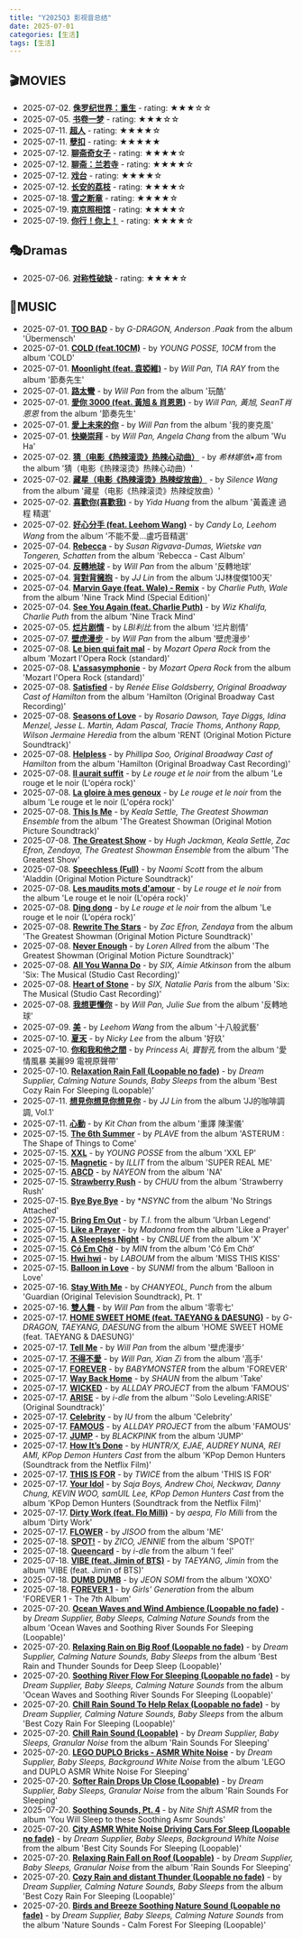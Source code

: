```yaml
---
title: "Y2025Q3 影视音总结"
date: 2025-07-01
categories: [生活]
tags: [生活]
---
```


## 🎬MOVIES
- 2025-07-02. [**侏罗纪世界：重生**](https://movie.douban.com/subject/36743767/) - rating: ★★★☆☆
- 2025-07-05. [**书卷一梦**](https://movie.douban.com/subject/36744438/) - rating: ★★★☆☆
- 2025-07-11. [**超人**](https://movie.douban.com/subject/36188176/) - rating: ★★★★☆
- 2025-07-11. [**孽扣**](https://movie.douban.com/subject/1293297/) - rating: ★★★★★
- 2025-07-12. [**聊斋奇女子**](https://movie.douban.com/subject/3032443/) - rating: ★★★★☆
- 2025-07-12. [**聊斋：兰若寺**](https://movie.douban.com/subject/36289419/) - rating: ★★★★☆
- 2025-07-12. [**戏台**](https://movie.douban.com/subject/35483395/) - rating: ★★★★☆
- 2025-07-12. [**长安的荔枝**](https://movie.douban.com/subject/36185502/) - rating: ★★★★☆
- 2025-07-18. [**雪之断章**](https://movie.douban.com/subject/2222981/) - rating: ★★★★☆
- 2025-07-19. [**南京照相馆**](https://movie.douban.com/subject/36809864/) - rating: ★★★★☆
- 2025-07-19. [**你行！你上！**](https://movie.douban.com/subject/36767956/) - rating: ★★★★☆

## 🎭Dramas
- 2025-07-06. [**对称性破缺**](https://www.douban.com/location/drama/36012304/) - rating: ★★★★☆

## 🎵MUSIC
- 2025-07-01. [**TOO BAD**](https://open.spotify.com/track/0GOqhXyouUxqPEw9ypTOLm) - by *G-DRAGON, Anderson .Paak* from the album 'Übermensch'
- 2025-07-01. [**COLD (feat.10CM)**](https://open.spotify.com/track/4pZUVR0l4sPl8GKPm6FXDa) - by *YOUNG POSSE, 10CM* from the album 'COLD'
- 2025-07-01. [**Moonlight (feat. 袁婭維)**](https://open.spotify.com/track/5noC8HGZaLiXNdvGmjemGP) - by *Will Pan, TIA RAY* from the album '節奏先生'
- 2025-07-01. [**路太彎**](https://open.spotify.com/track/1i7KVp7DLd83PzgSxYP4BA) - by *Will Pan* from the album '玩酷'
- 2025-07-01. [**愛你 3000 (feat. 黃旭 & 肖恩恩)**](https://open.spotify.com/track/3mDXKCNevloygtXPcE1UZP) - by *Will Pan, 黃旭, SeanT肖恩恩* from the album '節奏先生'
- 2025-07-01. [**愛上未來的你**](https://open.spotify.com/track/3bUYcpibCAUQe0O9ZERqTl) - by *Will Pan* from the album '我的麥克風'
- 2025-07-01. [**快樂崇拜**](https://open.spotify.com/track/1Z7y14vSg1Vv772geRfiAN) - by *Will Pan, Angela Chang* from the album 'Wu Ha'
- 2025-07-02. [**猜（电影《热辣滚烫》热辣心动曲）**](https://open.spotify.com/track/58OKa3g5rRVpFer06Z1Ahw) - by *希林娜依•高* from the album '猜（电影《热辣滚烫》热辣心动曲）'
- 2025-07-02. [**藏星（电影《热辣滚烫》热辣绽放曲）**](https://open.spotify.com/track/1oCw1EeqkMIoum1FQUgEaj) - by *Silence Wang* from the album '藏星（电影《热辣滚烫》热辣绽放曲）'
- 2025-07-02. [**喜歡你(喜歡我)**](https://open.spotify.com/track/2CJzadzgwIKRdsEtAAHhef) - by *Yida Huang* from the album '黃義達 過程 精選'
- 2025-07-02. [**好心分手 (feat. Leehom Wang)**](https://open.spotify.com/track/7DQOE8yIchm7bPPvJ0w6Bf) - by *Candy Lo, Leehom Wang* from the album '不能不愛…盧巧音精選'
- 2025-07-04. [**Rebecca**](https://open.spotify.com/track/4COmljAiWvNeGXEyDw8EpR) - by *Susan Rigvava-Dumas, Wietske van Tongeren, Schatten* from the album 'Rebecca - Cast Album'
- 2025-07-04. [**反轉地球**](https://open.spotify.com/track/4PKjASE3CAq3L4ts7Je7a2) - by *Will Pan* from the album '反轉地球'
- 2025-07-04. [**背對背擁抱**](https://open.spotify.com/track/5OZeRuBBRpEY13BagcAOLJ) - by *JJ Lin* from the album 'JJ林俊傑100天'
- 2025-07-04. [**Marvin Gaye (feat. Wale) - Remix**](https://open.spotify.com/track/4LfkoDOt4mhrbo8Ndk37sQ) - by *Charlie Puth, Wale* from the album 'Nine Track Mind (Special Edition)'
- 2025-07-04. [**See You Again (feat. Charlie Puth)**](https://open.spotify.com/track/66CFbqJScx6zRieGllITcs) - by *Wiz Khalifa, Charlie Puth* from the album 'Nine Track Mind'
- 2025-07-05. [**烂片剧情**](https://open.spotify.com/track/488IBZgAqHQmUDjg9kTQYG) - by *LBI利比* from the album '烂片剧情'
- 2025-07-07. [**壁虎漫步**](https://open.spotify.com/track/58T97zYGBi59x0MVfLkAPK) - by *Will Pan* from the album '壁虎漫步'
- 2025-07-08. [**Le bien qui fait mal**](https://open.spotify.com/track/4l9fRnSDAn1aeNcMl5N7rE) - by *Mozart Opera Rock* from the album 'Mozart l'Opera Rock (standard)'
- 2025-07-08. [**L'assasymphonie**](https://open.spotify.com/track/3fAOSZc5hTpnXxSO43ymwu) - by *Mozart Opera Rock* from the album 'Mozart l'Opera Rock (standard)'
- 2025-07-08. [**Satisfied**](https://open.spotify.com/track/3dP0pLbg9OfVwssDjp9aT0) - by *Renée Elise Goldsberry, Original Broadway Cast of Hamilton* from the album 'Hamilton (Original Broadway Cast Recording)'
- 2025-07-08. [**Seasons of Love**](https://open.spotify.com/track/5gw8HNcrqliEw0X6pPrPvG) - by *Rosario Dawson, Taye Diggs, Idina Menzel, Jesse L. Martin, Adam Pascal, Tracie Thoms, Anthony Rapp, Wilson Jermaine Heredia* from the album 'RENT (Original Motion Picture Soundtrack)'
- 2025-07-08. [**Helpless**](https://open.spotify.com/track/54Sc7mZQ1RM03STpk4SfaA) - by *Phillipa Soo, Original Broadway Cast of Hamilton* from the album 'Hamilton (Original Broadway Cast Recording)'
- 2025-07-08. [**Il aurait suffit**](https://open.spotify.com/track/0Q6zg9sFTYmSe4sMznOJPg) - by *Le rouge et le noir* from the album 'Le rouge et le noir (L'opéra rock)'
- 2025-07-08. [**La gloire à mes genoux**](https://open.spotify.com/track/1WGg9ErHahP21BboFD26C9) - by *Le rouge et le noir* from the album 'Le rouge et le noir (L'opéra rock)'
- 2025-07-08. [**This Is Me**](https://open.spotify.com/track/45aBsnKRWUzhwbcqOJLwfe) - by *Keala Settle, The Greatest Showman Ensemble* from the album 'The Greatest Showman (Original Motion Picture Soundtrack)'
- 2025-07-08. [**The Greatest Show**](https://open.spotify.com/track/43ay9lQZ5rfNcOOHhRF2cM) - by *Hugh Jackman, Keala Settle, Zac Efron, Zendaya, The Greatest Showman Ensemble* from the album 'The Greatest Show'
- 2025-07-08. [**Speechless (Full)**](https://open.spotify.com/track/0XPsOSYzDJZJArevQNm2AR) - by *Naomi Scott* from the album 'Aladdin (Original Motion Picture Soundtrack)'
- 2025-07-08. [**Les maudits mots d'amour**](https://open.spotify.com/track/1aYN7p7BYwjJ83a6p9arm4) - by *Le rouge et le noir* from the album 'Le rouge et le noir (L'opéra rock)'
- 2025-07-08. [**Ding dong**](https://open.spotify.com/track/1Wy78lLTaVuDoMgUvaSCoq) - by *Le rouge et le noir* from the album 'Le rouge et le noir (L'opéra rock)'
- 2025-07-08. [**Rewrite The Stars**](https://open.spotify.com/track/65fpYBrI8o2cfrwf2US4gq) - by *Zac Efron, Zendaya* from the album 'The Greatest Showman (Original Motion Picture Soundtrack)'
- 2025-07-08. [**Never Enough**](https://open.spotify.com/track/0Gl5s8IhMmQE5YQwM8Qx1J) - by *Loren Allred* from the album 'The Greatest Showman (Original Motion Picture Soundtrack)'
- 2025-07-08. [**All You Wanna Do**](https://open.spotify.com/track/1U0hiOuodfSsxdcTYXGEdT) - by *SIX, Aimie Atkinson* from the album 'Six: The Musical (Studio Cast Recording)'
- 2025-07-08. [**Heart of Stone**](https://open.spotify.com/track/3akeuMy9bqJbqDlfYevbwN) - by *SIX, Natalie Paris* from the album 'Six: The Musical (Studio Cast Recording)'
- 2025-07-08. [**我想更懂你**](https://open.spotify.com/track/2KOPdJkJnZnoKrsSk2XvCS) - by *Will Pan, Julie Sue* from the album '反轉地球'
- 2025-07-09. [**美**](https://open.spotify.com/track/3iXuaKfNbtZkmDyhUfD5TD) - by *Leehom Wang* from the album '十八般武藝'
- 2025-07-10. [**夏天**](https://open.spotify.com/track/5plHkhLqsFla3nUJhtSZ7w) - by *Nicky Lee* from the album '好玖'
- 2025-07-10. [**你和我和他之間**](https://open.spotify.com/track/52AQsGTohwUtmEhoV8fAbz) - by *Princess Ai, 竇智孔* from the album '愛情風暴 美麗99 電視原聲帶'
- 2025-07-10. [**Relaxation Rain Fall (Loopable no fade)**](https://open.spotify.com/track/6FPIhFmg1CgyHAsxyBVW3y) - by *Dream Supplier, Calming Nature Sounds, Baby Sleeps* from the album 'Best Cozy Rain For Sleeping (Loopable)'
- 2025-07-11. [**想見你想見你想見你**](https://open.spotify.com/track/7HNUZMyUPNhwdnaiVVY9Th) - by *JJ Lin* from the album 'JJ的咖啡調調, Vol.1'
- 2025-07-11. [**心動**](https://open.spotify.com/track/6c6bGcH9CWUJOHQKCGLX0j) - by *Kit Chan* from the album '重譯 陳潔儀'
- 2025-07-15. [**The 6th Summer**](https://open.spotify.com/track/1lODrFR40rSNAw5cX4j2J2) - by *PLAVE* from the album 'ASTERUM : The Shape of Things to Come'
- 2025-07-15. [**XXL**](https://open.spotify.com/track/05QXjyZgsAq6J84J6SlbyV) - by *YOUNG POSSE* from the album 'XXL EP'
- 2025-07-15. [**Magnetic**](https://open.spotify.com/track/1aKvZDoLGkNMxoRYgkckZG) - by *ILLIT* from the album 'SUPER REAL ME'
- 2025-07-15. [**ABCD**](https://open.spotify.com/track/0V2passWyAXnON67kfAj7y) - by *NAYEON* from the album 'NA'
- 2025-07-15. [**Strawberry Rush**](https://open.spotify.com/track/1gq1gf44tZ9cyTdlcyoJd1) - by *CHUU* from the album 'Strawberry Rush'
- 2025-07-15. [**Bye Bye Bye**](https://open.spotify.com/track/62bOmKYxYg7dhrC6gH9vFn) - by **NSYNC* from the album 'No Strings Attached'
- 2025-07-15. [**Bring Em Out**](https://open.spotify.com/track/7oAZVxmRCVFanxK7tk16vv) - by *T.I.* from the album 'Urban Legend'
- 2025-07-15. [**Like a Prayer**](https://open.spotify.com/track/2v7ywbUzCgcVohHaKUcacV) - by *Madonna* from the album 'Like a Prayer'
- 2025-07-15. [**A Sleepless Night**](https://open.spotify.com/track/7wlCdfpxaWQPaxspDIN3wX) - by *CNBLUE* from the album 'X'
- 2025-07-15. [**Có Em Chờ**](https://open.spotify.com/track/6KIhgRkprgyJNERRMu7Quh) - by *MIN* from the album 'Có Em Chờ'
- 2025-07-15. [**Hwi hwi**](https://open.spotify.com/track/7eByzTxKr1MYqYLj8AFsBF) - by *LABOUM* from the album 'MISS THIS KISS'
- 2025-07-15. [**Balloon in Love**](https://open.spotify.com/track/0VeNNzlIwfJZERTSepu9NQ) - by *SUNMI* from the album 'Balloon in Love'
- 2025-07-16. [**Stay With Me**](https://open.spotify.com/track/1HYzRuWjmS9LXCkdVHi25K) - by *CHANYEOL, Punch* from the album 'Guardian (Original Television Soundtrack), Pt. 1'
- 2025-07-16. [**雙人舞**](https://open.spotify.com/track/4LPhJ4cm8hlFCNMJExSlb6) - by *Will Pan* from the album '零零七'
- 2025-07-17. [**HOME SWEET HOME (feat. TAEYANG & DAESUNG)**](https://open.spotify.com/track/0Cu8JdYvV9DdmzLzhxaZLH) - by *G-DRAGON, TAEYANG, DAESUNG* from the album 'HOME SWEET HOME (feat. TAEYANG & DAESUNG)'
- 2025-07-17. [**Tell Me**](https://open.spotify.com/track/3Ll7zVo1ZCuyxHs9ATaQUh) - by *Will Pan* from the album '壁虎漫步'
- 2025-07-17. [**不得不愛**](https://open.spotify.com/track/3TYzES2lL8BTPE4uudj0Hj) - by *Will Pan, Xian Zi* from the album '高手'
- 2025-07-17. [**FOREVER**](https://open.spotify.com/track/0Md02V4hwKO5Vu5B7GD8tQ) - by *BABYMONSTER* from the album 'FOREVER'
- 2025-07-17. [**Way Back Home**](https://open.spotify.com/track/3NxuezMdSLgt4OwHzBoUhL) - by *SHAUN* from the album 'Take'
- 2025-07-17. [**WICKED**](https://open.spotify.com/track/2NOMOpss7BmEXTL9f1koqn) - by *ALLDAY PROJECT* from the album 'FAMOUS'
- 2025-07-17. [**ARISE**](https://open.spotify.com/track/3Bl1ObVZ4NFzzWoXsCjKCC) - by *i-dle* from the album ''Solo Leveling:ARISE' (Original Soundtrack)'
- 2025-07-17. [**Celebrity**](https://open.spotify.com/track/4RewTiGEGoO7FWNZUmp1f4) - by *IU* from the album 'Celebrity'
- 2025-07-17. [**FAMOUS**](https://open.spotify.com/track/40UVUuyy5RfpO0awclCttA) - by *ALLDAY PROJECT* from the album 'FAMOUS'
- 2025-07-17. [**JUMP**](https://open.spotify.com/track/5H1sKFMzDeMtXwND3V6hRY) - by *BLACKPINK* from the album 'JUMP'
- 2025-07-17. [**How It’s Done**](https://open.spotify.com/track/3RXUgPNIbUgFxsDWuBQEt6) - by *HUNTR/X, EJAE, AUDREY NUNA, REI AMI, KPop Demon Hunters Cast* from the album 'KPop Demon Hunters (Soundtrack from the Netflix Film)'
- 2025-07-17. [**THIS IS FOR**](https://open.spotify.com/track/3598iBWrS4JhJqP5tHlpVK) - by *TWICE* from the album 'THIS IS FOR'
- 2025-07-17. [**Your Idol**](https://open.spotify.com/track/1I37Zz2g3hk9eWxaNkj031) - by *Saja Boys, Andrew Choi, Neckwav, Danny Chung, KEVIN WOO, samUIL Lee, KPop Demon Hunters Cast* from the album 'KPop Demon Hunters (Soundtrack from the Netflix Film)'
- 2025-07-17. [**Dirty Work (feat. Flo Milli)**](https://open.spotify.com/track/6kBtuFVssWq2rORvq2ssXS) - by *aespa, Flo Milli* from the album 'Dirty Work'
- 2025-07-17. [**FLOWER**](https://open.spotify.com/track/0bC7GKnxh9W9JIvJ6HVWxc) - by *JISOO* from the album 'ME'
- 2025-07-18. [**SPOT!**](https://open.spotify.com/track/1SS0WlKhJewviwEDZ6dWj0) - by *ZICO, JENNIE* from the album 'SPOT!'
- 2025-07-18. [**Queencard**](https://open.spotify.com/track/3xtPQCHJQ3o70PeVAaZSG2) - by *i-dle* from the album 'I feel'
- 2025-07-18. [**VIBE (feat. Jimin of BTS)**](https://open.spotify.com/track/14XLUySagFhP9KoqOTg5ka) - by *TAEYANG, Jimin* from the album 'VIBE (feat. Jimin of BTS)'
- 2025-07-18. [**DUMB DUMB**](https://open.spotify.com/track/6HAbPNraOVHwShFFtRVTik) - by *JEON SOMI* from the album 'XOXO'
- 2025-07-18. [**FOREVER 1**](https://open.spotify.com/track/1oen3GpTcA486fTHaT7neg) - by *Girls' Generation* from the album 'FOREVER 1 - The 7th Album'
- 2025-07-20. [**Ocean Waves and Wind Ambience (Loopable no fade)**](https://open.spotify.com/track/4ATjq76lOIT9zHVLWniaU7) - by *Dream Supplier, Baby Sleeps, Calming Nature Sounds* from the album 'Ocean Waves and Soothing River Sounds For Sleeping (Loopable)'
- 2025-07-20. [**Relaxing Rain on Big Roof (Loopable no fade)**](https://open.spotify.com/track/5MSZ22lr4KibebKSuAXN2V) - by *Dream Supplier, Calming Nature Sounds, Baby Sleeps* from the album 'Best Rain and Thunder Sounds for Deep Sleep (Loopable)'
- 2025-07-20. [**Soothing River Flow For Sleeping (Loopable no fade)**](https://open.spotify.com/track/3NOuLb77au8Ik6SdNiaT2J) - by *Dream Supplier, Baby Sleeps, Calming Nature Sounds* from the album 'Ocean Waves and Soothing River Sounds For Sleeping (Loopable)'
- 2025-07-20. [**Chill Rain Sound To Help Relax (Loopable no fade)**](https://open.spotify.com/track/3YVpKAvq6l36EfBa4uqqMj) - by *Dream Supplier, Calming Nature Sounds, Baby Sleeps* from the album 'Best Cozy Rain For Sleeping (Loopable)'
- 2025-07-20. [**Chill Rain Sound (Loopable)**](https://open.spotify.com/track/5ABbSck27DctEwARD45wLc) - by *Dream Supplier, Baby Sleeps, Granular Noise* from the album 'Rain Sounds For Sleeping'
- 2025-07-20. [**LEGO DUPLO Bricks - ASMR White Noise**](https://open.spotify.com/track/0uwFLzev8jGDMvrHmQCmEc) - by *Dream Supplier, Baby Sleeps, Background White Noise* from the album 'LEGO and DUPLO ASMR White Noise For Sleeping'
- 2025-07-20. [**Softer Rain Drops Up Close (Loopable)**](https://open.spotify.com/track/4m9CRrX7ExKNVAtuxqFgyO) - by *Dream Supplier, Baby Sleeps, Granular Noise* from the album 'Rain Sounds For Sleeping'
- 2025-07-20. [**Soothing Sounds, Pt. 4**](https://open.spotify.com/track/61X8wOfFwwAFVIukRaHXQc) - by *Nite Shift ASMR* from the album 'You Will Sleep to these Soothing Asmr Sounds'
- 2025-07-20. [**City ASMR White Noise Driving Cars For Sleep (Loopable no fade)**](https://open.spotify.com/track/7b3ay2AnuHrhbkF6XxSIwu) - by *Dream Supplier, Baby Sleeps, Background White Noise* from the album 'Best City Sounds For Sleeping (Loopable)'
- 2025-07-20. [**Relaxing Rain Fall on Roof (Loopable)**](https://open.spotify.com/track/3GiGgmXh2gRtL6DzEpVlDM) - by *Dream Supplier, Baby Sleeps, Granular Noise* from the album 'Rain Sounds For Sleeping'
- 2025-07-20. [**Cozy Rain and distant Thunder (Loopable no fade)**](https://open.spotify.com/track/0ITGcxqTUn7HrqMeH7bwTB) - by *Dream Supplier, Calming Nature Sounds, Baby Sleeps* from the album 'Best Cozy Rain For Sleeping (Loopable)'
- 2025-07-20. [**Birds and Breeze Soothing Nature Sound (Loopable no fade)**](https://open.spotify.com/track/4kSHnQsbUlymSyeFHpknRX) - by *Dream Supplier, Baby Sleeps, Calming Nature Sounds* from the album 'Nature Sounds - Calm Forest For Sleeping (Loopable)'

